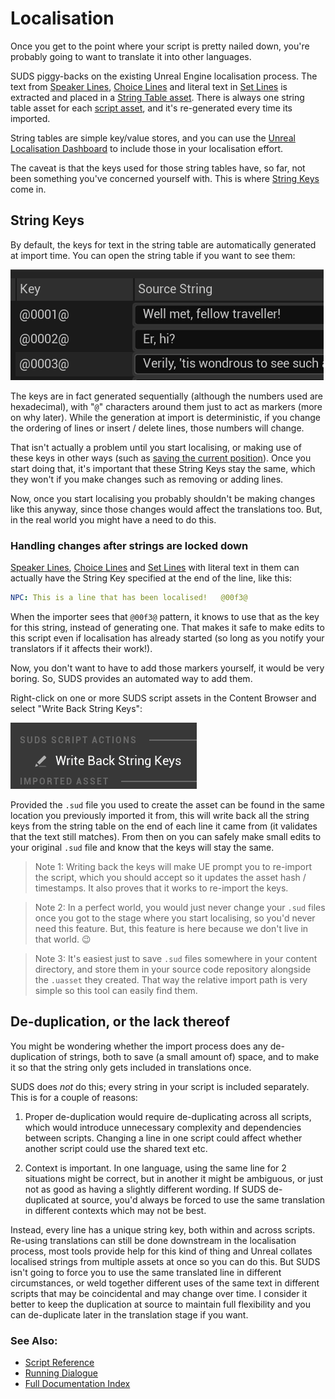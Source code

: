 # Localisation

Once you get to the point where your script is pretty nailed down, you're probably
going to want to translate it into other languages.

SUDS piggy-backs on the existing Unreal Engine localisation process. The text from
[Speaker Lines](SpeakerLines.md), [Choice Lines](ChoiceLines.md) and 
literal text in [Set Lines](SetLines.md) is extracted and placed in a
[String Table asset](https://docs.unrealengine.com/5.1/en-US/using-string-tables-for-text-in-unreal-engine/).
There is always one string table asset for each [script asset](ScriptReference.md),
and it's re-generated every time its imported.

String tables are simple key/value stores, and you can use the 
[Unreal Localisation Dashboard](https://docs.unrealengine.com/5.1/en-US/localization-tools-in-unreal-engine/)
to include those in your localisation effort. 

The caveat is that the keys used for those string tables have, so far, not been
something you've concerned yourself with. This is where [String Keys](#string-keys)
come in.

## String Keys

By default, the keys for text in the string table are automatically generated at
import time. You can open the string table if you want to see them: 

![String Table](img/StringTablePreview.png)

The keys are in fact generated sequentially (although the numbers used are
hexadecimal), with "`@`" characters around them just to act as markers (more on
why later). While the generation at import is deterministic, if you change the
ordering of lines or insert / delete lines, those numbers will change.

That isn't actually a problem until you start localising, or making use 
of these keys in other ways (such as [saving the current position](SavingState.md)).
Once you start doing that, it's important that these String Keys stay the same,
which they won't if you make changes such as removing or adding lines. 

Now, once you start localising you probably shouldn't be making changes like this
anyway, since those changes would affect the translations too. But, in the real 
world you might have a need to do this. 

### Handling changes after strings are locked down

[Speaker Lines](SpeakerLines.md), [Choice Lines](ChoiceLines.md) and 
[Set Lines](SetLines.md) with literal text in them can actually have the String Key
specified at the end of the line, like this:

```yaml
NPC: This is a line that has been localised!   @00f3@
```

When the importer sees that `@00f3@` pattern, it knows to use that as the key
for this string, instead of generating one. That makes it safe to make edits to
this script even if localisation has already started (so long as you notify your
translators if it affects their work!).


Now, you don't want to have to add those markers yourself, it would be very boring.
So, SUDS provides an automated way to add them.

Right-click on one or more SUDS script assets in the Content Browser and select 
"Write Back String Keys":

![Write Keys](img/WriteBackStringKeys.png)

Provided the `.sud` file you used to create the asset can be found in the same 
location you previously imported it from, this will write back all the string
keys from the string table on the end of each line it came from (it validates 
that the text still matches). From then on you can safely make small edits to
your original `.sud` file and know that the keys will stay the same. 

> Note 1: Writing back the keys will make UE prompt you to re-import the script,
> which you should accept so it updates the asset hash / timestamps. It also
> proves that it works to re-import the keys.

> Note 2: In a perfect world, you would just never change your `.sud` files once
> you got to the stage where you start localising, so you'd never need this
> feature. But, this feature is here because we don't live in that world. 😉

> Note 3: It's easiest just to save `.sud` files somewhere in your content directory,
> and store them in your source code repository alongside the `.uasset` they created.
> That way the relative import path is very simple so this tool can easily find them.


## De-duplication, or the lack thereof

You might be wondering whether the import process does any de-duplication of strings,
both to save (a small amount of) space, and to make it so that the string only
gets included in translations once. 

SUDS does *not* do this; every string in your script is included separately. This is
for a couple of reasons:

1. Proper de-duplication would require de-duplicating across all scripts, which would
   introduce unnecessary complexity and dependencies between scripts. Changing a
   line in one script could affect whether another script could use the shared text etc.

2. Context is important. In one language, using the same line for 2 situations might
   be correct, but in another it might be ambiguous, or just not as good as having
   a slightly different wording. If SUDS de-duplicated at source, you'd always be forced to
   use the same translation in different contexts which may not be best.

Instead, every line has a unique string key, both within and across scripts.
Re-using translations can still be done downstream in the localisation process,
most tools provide help for this kind of thing and Unreal collates localised
strings from multiple assets at once so you can do this. But SUDS isn't going to force you
to use the same translated line in different circumstances, or weld together
different uses of the same text in different scripts that may be coincidental and
may change over time. I consider it better to keep the duplication at source to
maintain full flexibility and you can de-duplicate later in the translation stage 
if you want.

### See Also:
* [Script Reference](ScriptReference.md)
* [Running Dialogue](RunningDialogue.md)
* [Full Documentation Index](../Index.md)